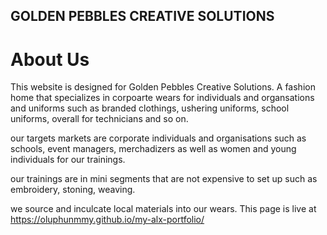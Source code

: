 ## GOLDEN PEBBLES CREATIVE SOLUTIONS

# About Us

This website is designed for Golden Pebbles Creative Solutions. A fashion home that specializes in corpoarte wears for individuals and organsations and uniforms such as branded clothings, ushering uniforms, school uniforms, overall for technicians and so on.

our targets markets are corporate individuals and organisations such as schools, event managers, merchadizers as well as women and young individuals for our trainings.

our trainings are in mini segments that are not expensive to set up such as embroidery, stoning, weaving.

we source and inculcate local materials into our wears.
This page is live at https://oluphunmmy.github.io/my-alx-portfolio/
